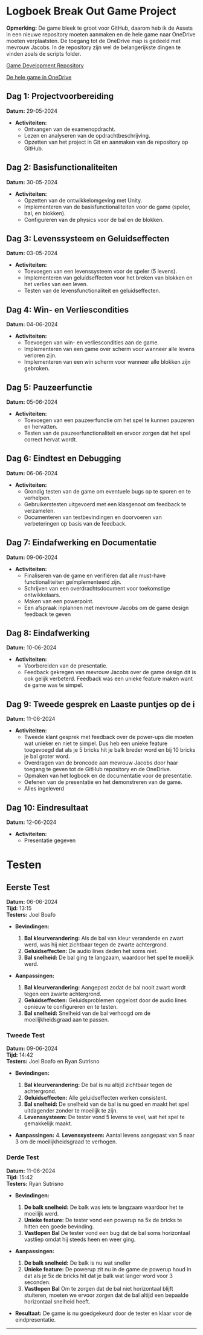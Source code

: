# Logboek Break Out Game Project

**Opmerking:** De game bleek te groot voor GitHub, daarom heb ik de Assets in een nieuwe repository moeten aanmaken en de hele game naar OneDrive moeten verplaatsten. De toegang tot de OneDrive map is gedeeld met mevrouw Jacobs. In de repository zijn wel de belangerijkste dingen te vinden zoals de scripts folder.

[Game Development Repository](https://github.com/LorenzGirgis/Game-Development)

[De hele game in OneDrive](https://1drv.ms/f/s!AhOoH46JFhBXcBBMcjo1OUEuE18?e=NUO21p)


## Dag 1: Projectvoorbereiding
**Datum:** 29-05-2024

- **Activiteiten:**
  - Ontvangen van de examenopdracht.
  - Lezen en analyseren van de opdrachtbeschrijving.
  - Opzetten van het project in Git en aanmaken van de repository op GitHub.


## Dag 2: Basisfunctionaliteiten
**Datum:** 30-05-2024

- **Activiteiten:**
  - Opzetten van de ontwikkelomgeving met Unity.
  - Implementeren van de basisfunctionaliteiten voor de game (speler, bal, en blokken).
  - Configureren van de physics voor de bal en de blokken.

## Dag 3: Levenssysteem en Geluidseffecten
**Datum:** 03-05-2024

- **Activiteiten:**
  - Toevoegen van een levenssysteem voor de speler (5 levens).
  - Implementeren van geluidseffecten voor het breken van blokken en het verlies van een leven.
  - Testen van de levensfunctionaliteit en geluidseffecten.


## Dag 4: Win- en Verliescondities
**Datum:** 04-06-2024

- **Activiteiten:**
  - Toevoegen van win- en verliescondities aan de game.
  - Implementeren van een game over scherm voor wanneer alle levens verloren zijn.
  - Implementeren van een win scherm voor wanneer alle blokken zijn gebroken.


## Dag 5: Pauzeerfunctie
**Datum:** 05-06-2024

- **Activiteiten:**
  - Toevoegen van een pauzeerfunctie om het spel te kunnen pauzeren en hervatten.
  - Testen van de pauzeerfunctionaliteit en ervoor zorgen dat het spel correct hervat wordt.

## Dag 6: Eindtest en Debugging
**Datum:** 06-06-2024

- **Activiteiten:**
  - Grondig testen van de game om eventuele bugs op te sporen en te verhelpen.
  - Gebruikerstesten uitgevoerd met een klasgenoot om feedback te verzamelen.
  - Documenteren van testbevindingen en doorvoeren van verbeteringen op basis van de feedback.


## Dag 7: Eindafwerking en Documentatie
**Datum:** 09-06-2024

- **Activiteiten:**
  - Finaliseren van de game en verifiëren dat alle must-have functionaliteiten geïmplementeerd zijn.
  - Schrijven van een overdrachtsdocument voor toekomstige ontwikkelaars.
  - Maken van een powerpoint.
  - Een afspraak inplannen met mevrouw Jacobs om de game design feedback te geven

## Dag 8: Eindafwerking
**Datum:** 10-06-2024

- **Activiteiten:**
  - Voorbereiden van de presentatie.
  - Feedback gekregen van mevrouw Jacobs over de game design dit is ook gelijk verbeterd. Feedback was een unieke feature maken want de game was te simpel.


## Dag 9: Tweede gesprek en Laaste puntjes op de i
**Datum:** 11-06-2024

- **Activiteiten:**
  - Tweede klant gesprek met feedback over de power-ups die moeten wat unieker en niet te simpel. Dus heb een unieke feature toegevoegd dat als je 5 bricks hit je balk breder word en bij 10 bricks je bal groter word.
  - Overdragen van de broncode aan mevrouw Jacobs door haar toegang te geven tot de GitHub repository en de OneDrive.
  - Opmaken van het logboek en de documentatie voor de presentatie.
  - Oefenen van de presentatie en het demonstreren van de game.
  - Alles ingeleverd

## Dag 10: Eindresultaat
**Datum:** 12-06-2024

- **Activiteiten:**
  - Presentatie gegeven
# Testen
## Eerste Test
**Datum:** 06-06-2024  
**Tijd:** 13:15  
**Testers:** Joel Boafo


- **Bevindingen:**
  1. **Bal kleurverandering:** Als de bal van kleur veranderde en zwart werd, was hij niet zichtbaar tegen de zwarte achtergrond.
  2. **Geluidseffecten:** De audio lines deden het soms niet.
  3. **Bal snelheid:** De bal ging te langzaam, waardoor het spel te moeilijk werd.

- **Aanpassingen:**
  1. **Bal kleurverandering:** Aangepast zodat de bal nooit zwart wordt tegen een zwarte achtergrond.
  2. **Geluidseffecten:** Geluidsproblemen opgelost door de audio lines opnieuw te configureren en te testen.
  3. **Bal snelheid:** Snelheid van de bal verhoogd om de moeilijkheidsgraad aan te passen.


### Tweede Test
**Datum:** 09-06-2024  
**Tijd:** 14:42  
**Testers:** Joel Boafo en Ryan Sutrisno


- **Bevindingen:**
  1. **Bal kleurverandering:** De bal is nu altijd zichtbaar tegen de achtergrond.
  2. **Geluidseffecten:** Alle geluidseffecten werken consistent.
  3. **Bal snelheid:** De snelheid van de bal is nu goed en maakt het spel uitdagender zonder te moeilijk te zijn.
  4. **Levenssysteem:** De tester vond 5 levens te veel, wat het spel te gemakkelijk maakt.

- **Aanpassingen:**
  4. **Levenssysteem:** Aantal levens aangepast van 5 naar 3 om de moeilijkheidsgraad te verhogen.

### Derde Test
**Datum:** 11-06-2024  
**Tijd:** 15:42  
**Testers:** Ryan Sutrisno


- **Bevindingen:**
  1. **De balk snelheid:** De balk was iets te langzaam waardoor het te moeilijk werd.
  2. **Unieke feature:** De tester vond een powerup na 5x de bricks te hitten een goede bevinding.
  3. **Vastlopen Bal** De tester vond een bug dat de bal soms horizontaal vastliep omdat hij steeds heen en weer ging.

- **Aanpassingen:**
  1. **De balk snelheid:** De balk is nu wat sneller
  2. **Unieke feature:** De powerup zit nu in de game de powerup houd in dat als je 5x de bricks hit dat je balk wat langer word voor 3 seconden.
    3. **Vastlopen Bal** Om te zorgen dat de bal niet horizontaal blijft stuiteren, moeten we ervoor zorgen dat de bal altijd een bepaalde horizontaal snelheid heeft. 



- **Resultaat:** De game is nu goedgekeurd door de tester en klaar voor de eindpresentatie.

---